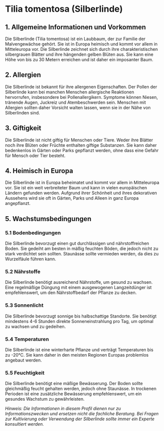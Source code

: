# Tilia tomentosa (Silberlinde)

## 1. Allgemeine Informationen und Vorkommen

Die Silberlinde (Tilia tomentosa) ist ein Laubbaum, der zur Familie der Malvengewächse gehört. Sie ist in Europa heimisch und kommt vor allem in Mitteleuropa vor. Die Silberlinde zeichnet sich durch ihre charakteristischen silbergrauen Blätter und ihre hängenden gelben Blüten aus. Sie kann eine Höhe von bis zu 30 Metern erreichen und ist daher ein imposanter Baum.

## 2. Allergien

Die Silberlinde ist bekannt für ihre allergenen Eigenschaften. Der Pollen der Silberlinde kann bei manchen Menschen allergische Reaktionen hervorrufen, insbesondere bei Pollenallergikern. Symptome können Niesen, tränende Augen, Juckreiz und Atembeschwerden sein. Menschen mit Allergien sollten daher Vorsicht walten lassen, wenn sie in der Nähe von Silberlinden sind.

## 3. Giftigkeit

Die Silberlinde ist nicht giftig für Menschen oder Tiere. Weder ihre Blätter noch ihre Blüten oder Früchte enthalten giftige Substanzen. Sie kann daher bedenkenlos in Gärten oder Parks gepflanzt werden, ohne dass eine Gefahr für Mensch oder Tier besteht.

## 4. Heimisch in Europa

Die Silberlinde ist in Europa beheimatet und kommt vor allem in Mitteleuropa vor. Sie ist ein weit verbreiteter Baum und kann in vielen europäischen Ländern gefunden werden. Aufgrund ihrer Schönheit und ihres dekorativen Aussehens wird sie oft in Gärten, Parks und Alleen in ganz Europa angepflanzt.

## 5. Wachstumsbedingungen

### 5.1 Bodenbedingungen

Die Silberlinde bevorzugt einen gut durchlässigen und nährstoffreichen Boden. Sie gedeiht am besten in mäßig feuchten Böden, die jedoch nicht zu stark verdichtet sein sollten. Staunässe sollte vermieden werden, da dies zu Wurzelfäule führen kann.

### 5.2 Nährstoffe

Die Silberlinde benötigt ausreichend Nährstoffe, um gesund zu wachsen. Eine regelmäßige Düngung mit einem ausgewogenen Langzeitdünger ist empfehlenswert, um den Nährstoffbedarf der Pflanze zu decken.

### 5.3 Sonnenlicht

Die Silberlinde bevorzugt sonnige bis halbschattige Standorte. Sie benötigt mindestens 4-6 Stunden direkte Sonneneinstrahlung pro Tag, um optimal zu wachsen und zu gedeihen.

### 5.4 Temperaturen

Die Silberlinde ist eine winterharte Pflanze und verträgt Temperaturen bis zu -20°C. Sie kann daher in den meisten Regionen Europas problemlos angebaut werden.

### 5.5 Feuchtigkeit

Die Silberlinde benötigt eine mäßige Bewässerung. Der Boden sollte gleichmäßig feucht gehalten werden, jedoch ohne Staunässe. In trockenen Perioden ist eine zusätzliche Bewässerung empfehlenswert, um ein gesundes Wachstum zu gewährleisten.

*Hinweis: Die Informationen in diesem Profil dienen nur zu Informationszwecken und ersetzen nicht die fachliche Beratung. Bei Fragen zur Kultivierung oder Verwendung der Silberlinde sollte immer ein Experte konsultiert werden.*
